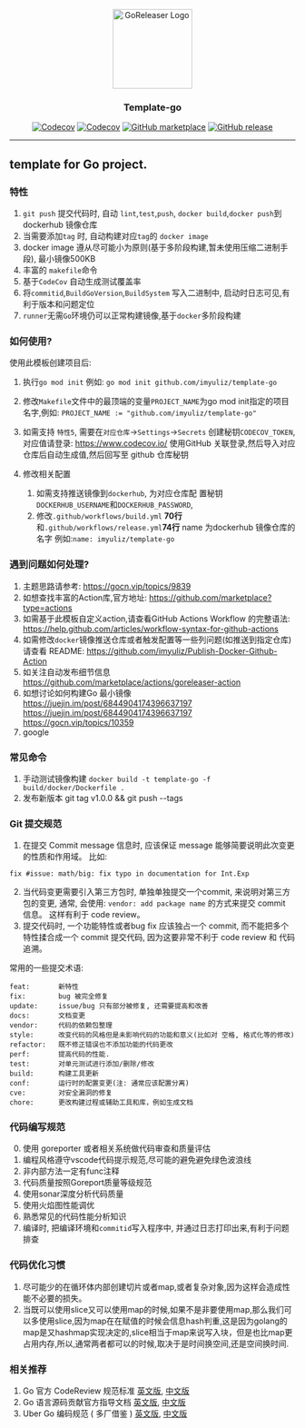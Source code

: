 
<p align="center">
  <img alt="GoReleaser Logo" src="https://avatars2.githubusercontent.com/u/24697112?v=3&s=200" height="140" />
  <h3 align="center">Template-go</h3>
  <p align="center">
    <a href="https://github.com/imyuliz/template-go/releases/latest"><img alt="Codecov" src="https://img.shields.io/github/v/release/imyuliz/template-go.svg?logo=github&style=flat-square"></a>
    <a href="https://codecov.io/gh/gimyuliz/template-go"><img alt="Codecov" src="https://img.shields.io/codecov/c/github/imyuliz/template-go?logo=codecov&style=flat-square"></a>
    <a href="https://github.com/imyuliz/template-go/actions?query=workflow%3A%22Lint+Test+Build%22"><img alt="GitHub marketplace" src="https://github.com/imyuliz/template-go/workflows/Lint%20Test%20Build/badge.svg"></a>
    <a href="https://github.com/imyuliz/template-go/actions?query=workflow%3ARelease"><img alt="GitHub release" src="https://github.com/imyuliz/template-go/workflows/Release/badge.svg"></a>
    
  
  </p>
</p>

---

template for Go project.
---

### 特性

1. `git push` 提交代码时, 自动 `lint`,`test`,`push`, `docker build`,`docker push`到dockerhub 镜像仓库
2. 当需要添加`tag` 时, 自动构建对应`tag`的 `docker image`
3. docker image 遵从尽可能小为原则(基于多阶段构建,暂未使用压缩二进制手段), 最小镜像500KB
4. 丰富的 `makefile`命令
5. 基于`CodeCov` 自动生成测试覆盖率
6. 将`commitid`,`BuildGoVersion`,`BuildSystem` 写入二进制中, 启动时日志可见,有利于版本和问题定位
7. `runner`无需`Go`环境仍可以正常构建镜像,基于`docker`多阶段构建


### 如何使用?

使用此模板创建项目后:

1. 执行`go mod init` 例如: `go mod init github.com/imyuliz/template-go`

2. 修改`Makefile`文件中的最顶端的变量`PROJECT_NAME`为go mod init指定的项目名字,例如: `PROJECT_NAME := "github.com/imyuliz/template-go"`

3. 如需支持 `特性5`, 需要在`对应仓库`->`Settings`->`Secrets` 创建秘钥`CODECOV_TOKEN`, 对应值请登录: https://www.codecov.io/ 使用GitHub 关联登录,然后导入对应仓库后自动生成值,然后回写至 github 仓库秘钥

4. 修改相关配置 
    1. 如需支持推送镜像到`dockerhub`, 为对应仓库配 置秘钥`DOCKERHUB_USERNAME`和`DOCKERHUB_PASSWORD`,
    2. 修改`.github/workflows/build.yml` **70行**和`.github/workflows/release.yml`**74行** name 为dockerhub 镜像仓库的名字 例如:`name: imyuliz/template-go`


### 遇到问题如何处理?
1. 主题思路请参考: https://gocn.vip/topics/9839
2. 如想查找丰富的Action库,官方地址: https://github.com/marketplace?type=actions
3. 如需基于此模板自定义action,请查看GitHub Actions Workflow 的完整语法: https://help.github.com/articles/workflow-syntax-for-github-actions
4. 如需修改`docker`镜像推送仓库或者触发配置等一些列问题(如推送到指定仓库)请查看 README: https://github.com/imyuliz/Publish-Docker-Github-Action
5. 如关注自动发布细节信息 https://github.com/marketplace/actions/goreleaser-action
6. 如想讨论如何构建Go 最小镜像 https://juejin.im/post/6844904174396637197 https://juejin.im/post/6844904174396637197 https://gocn.vip/topics/10359
7. google



### 常见命令

1. 手动测试镜像构建 `docker build -t template-go -f build/docker/Dockerfile .`
2. 发布新版本 git tag v1.0.0 && git push --tags
### Git 提交规范

1. 在提交 Commit message 信息时, 应该保证 message 能够简要说明此次变更的性质和作用域。
比如:
```
fix #issue: math/big: fix typo in documentation for Int.Exp
```
2. 当代码变更需要引入第三方包时, 单独单独提交一个commit, 来说明对第三方包的变更, 通常, 会使用: `vendor: add package name` 的方式来提交 commit 信息。 这样有利于 code review。 
3. 提交代码时, 一个功能特性或者bug fix 应该独占一个 commit, 而不能把多个特性揉合成一个 commit 提交代码, 因为这要非常不利于 code review 和 代码追溯。

常用的一些提交术语:
```
feat:       新特性
fix:        bug 被完全修复
update:     issue/bug 只有部分被修复, 还需要提高和改善
docs:       文档变更
vendor:     代码的依赖包整理
style:      改变代码的风格但是未影响代码的功能和意义(比如对 空格, 格式化等的修改)
refactor:   既不修正错误也不添加功能的代码更改
perf:       提高代码的性能.
test:       对单元测试进行添加/删除/修改
build:      构建工具更新
conf:       运行时的配置变更(注: 通常应该配置分离)
cve:        对安全漏洞的修复
chore:      更改构建过程或辅助工具和库，例如生成文档
```
 



###  代码编写规范

0. 使用 goreporter 或者相关系统做代码审查和质量评估 
1. 编程风格遵守vscode代码提示规范,尽可能的避免避免绿色波浪线
2. 非内部方法一定有func注释
3. 代码质量按照Goreport质量等级规范
4. 使用sonar深度分析代码质量
5. 使用火焰图性能调优
6. 熟悉常见的代码性能分析知识
7. 编译时, 把编译环境和`commitid`写入程序中, 并通过日志打印出来,有利于问题排查



### 代码优化习惯

1. 尽可能少的在循环体内部创建切片或者map,或者复杂对象,因为这样会造成性能不必要的损失。
2. 当既可以使用slice又可以使用map的时候,如果不是非要使用map,那么我们可以多使用slice,因为map在在赋值的时候会信息hash判重,这是因为golang的map是又hashmap实现决定的,slice相当于map来说写入块，但是也比map更占用内存,所以,通常两者都可以的时候,取决于是时间换空间,还是空间换时间.




### 相关推荐
1. Go 官方 CodeReview 规范标准 [英文版](https://github.com/golang/go/wiki/CodeReviewComments), [中文版](https://github.com/panchengtao/articles/issues/8)
2. Go 语言源码贡献官方指导文档 [英文版](https://golang.org/doc/contribute.html), [中文版](https://gocn.vip/topics/10185)
3. Uber Go 编码规范 ( 多厂借鉴 ) [英文版](https://github.com/uber-go/guide/blob/master/style.md), [中文版](https://github.com/xxjwxc/uber_go_guide_cn)
